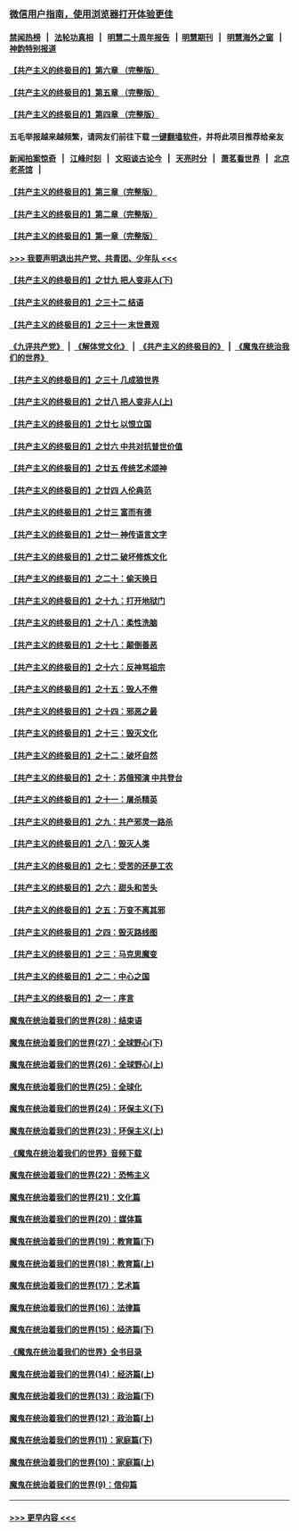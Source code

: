 ### [微信用户指南，使用浏览器打开体验更佳](https://github.com/gfw-breaker/banned-news1/blob/master/indexes/wechat-guide.md?t=0)
#### [禁闻热榜](热点新闻.md?t=0)  &nbsp;&nbsp;|&nbsp;&nbsp; [法轮功真相](https://github.com/gfw-breaker/truth/blob/master/README.md?t=0) &nbsp;&nbsp;|&nbsp;&nbsp; [明慧二十周年报告](https://github.com/gfw-breaker/mh-reports/blob/master/README.md?t=0) &nbsp;&nbsp;|&nbsp;&nbsp;[明慧期刊](https://github.com/gfw-breaker/mh-qikan) &nbsp;&nbsp;|&nbsp;&nbsp; [明慧海外之窗](https://github.com/gfw-breaker/mh-news/blob/master/README.md?t=0) &nbsp;&nbsp;|&nbsp;&nbsp; [神韵特别报道](https://github.com/gfw-breaker/mh-news/blob/master/shenyun.md?t=0)
#### [【共产主义的终极目的】第六章 （完整版）](../pages/nsc422/n11428913.md?t=02060922) 
#### [【共产主义的终极目的】第五章 （完整版）](../pages/nsc422/n11428912.md?t=02060922) 
#### [【共产主义的终极目的】第四章 （完整版）](../pages/nsc422/n11428907.md?t=02060922) 
#### 五毛举报越来越频繁，请网友们前往下载 [一键翻墙软件](https://github.com/gfw-breaker/ssr-accounts)，并将此项目推荐给亲友
#### [新闻拍案惊奇](https://github.com/gfw-breaker/banned-news1/blob/master/pages/link4.md) &nbsp;&nbsp;|&nbsp;&nbsp; [江峰时刻](https://github.com/gfw-breaker/banned-news1/blob/master/pages/link4.md) &nbsp;&nbsp;|&nbsp;&nbsp; [文昭谈古论今](https://github.com/gfw-breaker/banned-news1/blob/master/pages/link4.md) &nbsp;&nbsp;|&nbsp;&nbsp; [天亮时分](https://github.com/gfw-breaker/banned-news1/blob/master/pages/link4.md) &nbsp;&nbsp;|&nbsp;&nbsp; [萧茗看世界](https://github.com/gfw-breaker/banned-news1/blob/master/pages/link4.md) &nbsp;&nbsp;|&nbsp;&nbsp; [北京老茶馆](https://github.com/gfw-breaker/banned-news1/blob/master/pages/link4.md) &nbsp;&nbsp;|&nbsp;&nbsp; 
#### [【共产主义的终极目的】第三章（完整版）](../pages/nsc422/n11428848.md?t=02060922) 
#### [【共产主义的终极目的】第二章（完整版）](../pages/nsc422/n11428831.md?t=02060922) 
#### [【共产主义的终极目的】第一章（完整版）](../pages/nsc422/n11417651.md?t=02060922) 
#### [>>> 我要声明退出共产党、共青团、少年队 <<<](https://github.com/begood0513/goodnews/blob/master/quit/letter.md) 
#### [【共产主义的终极目的】之廿九 把人变非人(下)](../pages/nsc422/n11344140.md?t=02060922) 
#### [【共产主义的终极目的】之三十二 结语](../pages/nsc422/n11360535.md?t=02060922) 
#### [【共产主义的终极目的】之三十一 末世景观](../pages/nsc422/n11351129.md?t=02060922) 
#### [《九评共产党》](https://github.com/begood0513/9ping.md/blob/master/README.md) &nbsp;|&nbsp; [《解体党文化》](../../../../jtdwh.md/blob/master/README.md)  &nbsp;|&nbsp; [《共产主义的终极目的》](../../../../gczydzjmd.md/blob/master/README.md) &nbsp;|&nbsp; [《魔鬼在统治我们的世界》](../../../../mgztzwmdsj.md/blob/master/README.md) 
#### [【共产主义的终极目的】之三十 几成狼世界](../pages/nsc422/n11348280.md?t=02060922) 
#### [【共产主义的终极目的】之廿八 把人变非人(上)](../pages/nsc422/n11340492.md?t=02060922) 
#### [【共产主义的终极目的】之廿七 以恨立国](../pages/nsc422/n11336944.md?t=02060922) 
#### [【共产主义的终极目的】之廿六 中共对抗普世价值](../pages/nsc422/n11324785.md?t=02060922) 
#### [【共产主义的终极目的】之廿五 传统艺术颂神](../pages/nsc422/n11296396.md?t=02060922) 
#### [【共产主义的终极目的】之廿四 人伦典范](../pages/nsc422/n11296397.md?t=02060922) 
#### [【共产主义的终极目的】之廿三 富而有德](../pages/nsc422/n11283598.md?t=02060922) 
#### [【共产主义的终极目的】之廿一 神传语言文字](../pages/nsc422/n11263265.md?t=02060922) 
#### [【共产主义的终极目的】之廿二 破坏修炼文化](../pages/nsc422/n11245728.md?t=02060922) 
#### [【共产主义的终极目的】之二十：偷天换日](../pages/nsc422/n11238846.md?t=02060922) 
#### [【共产主义的终极目的】之十九：打开地狱门](../pages/nsc422/n11206376.md?t=02060922) 
#### [【共产主义的终极目的】之十八：柔性洗脑](../pages/nsc422/n11199994.md?t=02060922) 
#### [【共产主义的终极目的】之十七：颠倒善恶](../pages/nsc422/n11179782.md?t=02060922) 
#### [【共产主义的终极目的】之十六：反神骂祖宗](../pages/nsc422/n11166798.md?t=02060922) 
#### [【共产主义的终极目的】之十五：毁人不倦](../pages/nsc422/n11166792.md?t=02060922) 
#### [【共产主义的终极目的】之十四：邪恶之最](../pages/nsc422/n11150249.md?t=02060922) 
#### [【共产主义的终极目的】之十三：毁灭文化](../pages/nsc422/n11135227.md?t=02060922) 
#### [【共产主义的终极目的】之十二：破坏自然](../pages/nsc422/n11135214.md?t=02060922) 
#### [【共产主义的终极目的】之十：苏俄预演 中共登台](../pages/nsc422/n11118424.md?t=02060922) 
#### [【共产主义的终极目的】之十一：屠杀精英](../pages/nsc422/n11118442.md?t=02060922) 
#### [【共产主义的终极目的】之九：共产邪灵一路杀](../pages/nsc422/n11114139.md?t=02060922) 
#### [【共产主义的终极目的】之八：毁灭人类](../pages/nsc422/n11108503.md?t=02060922) 
#### [【共产主义的终极目的】之七：受苦的还是工农](../pages/nsc422/n11101809.md?t=02060922) 
#### [【共产主义的终极目的】之六：甜头和苦头](../pages/nsc422/n11096971.md?t=02060922) 
#### [【共产主义的终极目的】之五：万变不离其邪](../pages/nsc422/n11091285.md?t=02060922) 
#### [【共产主义的终极目的】之四：毁灭路线图](../pages/nsc422/n11086284.md?t=02060922) 
#### [【共产主义的终极目的】之三：马克思魔变](../pages/nsc422/n11061941.md?t=02060922) 
#### [【共产主义的终极目的】之二：中心之国](../pages/nsc422/n11047728.md?t=02060922) 
#### [【共产主义的终极目的】之一：序言](../pages/nsc422/n11086077.md?t=02060922) 
#### [魔鬼在统治着我们的世界(28)：结束语](../pages/nsc422/n10936246.md?t=02060922) 
#### [魔鬼在统治着我们的世界(27)：全球野心(下)](../pages/nsc422/n10928319.md?t=02060922) 
#### [魔鬼在统治着我们的世界(26)：全球野心(上)](../pages/nsc422/n10900318.md?t=02060922) 
#### [魔鬼在统治着我们的世界(25)：全球化](../pages/nsc422/n10788205.md?t=02060922) 
#### [魔鬼在统治着我们的世界(24)：环保主义(下)](../pages/nsc422/n10695307.md?t=02060922) 
#### [魔鬼在统治着我们的世界(23)：环保主义(上)](../pages/nsc422/n10688613.md?t=02060922) 
#### [《魔鬼在统治着我们的世界》音频下载](../pages/nsc422/n10635553.md?t=02060922) 
#### [魔鬼在统治着我们的世界(22)：恐怖主义](../pages/nsc422/n10614727.md?t=02060922) 
#### [魔鬼在统治着我们的世界(21)：文化篇](../pages/nsc422/n10597706.md?t=02060922) 
#### [魔鬼在统治着我们的世界(20)：媒体篇](../pages/nsc422/n10586579.md?t=02060922) 
#### [魔鬼在统治着我们的世界(19)：教育篇(下)](../pages/nsc422/n10564808.md?t=02060922) 
#### [魔鬼在统治着我们的世界(18)：教育篇(上)](../pages/nsc422/n10526970.md?t=02060922) 
#### [魔鬼在统治着我们的世界(17)：艺术篇](../pages/nsc422/n10499093.md?t=02060922) 
#### [魔鬼在统治着我们的世界(16)：法律篇](../pages/nsc422/n10485969.md?t=02060922) 
#### [魔鬼在统治着我们的世界(15)：经济篇(下)](../pages/nsc422/n10469975.md?t=02060922) 
#### [《魔鬼在统治着我们的世界》全书目录](../pages/nsc422/n10464261.md?t=02060922) 
#### [魔鬼在统治着我们的世界(14)：经济篇(上)](../pages/nsc422/n10457370.md?t=02060922) 
#### [魔鬼在统治着我们的世界(13)：政治篇(下)](../pages/nsc422/n10448270.md?t=02060922) 
#### [魔鬼在统治着我们的世界(12)：政治篇(上)](../pages/nsc422/n10444576.md?t=02060922) 
#### [魔鬼在统治着我们的世界(11)：家庭篇(下)](../pages/nsc422/n10440961.md?t=02060922) 
#### [魔鬼在统治着我们的世界(10)：家庭篇(上)](../pages/nsc422/n10435448.md?t=02060922) 
#### [魔鬼在统治着我们的世界(9)：信仰篇](../pages/nsc422/n10432159.md?t=02060922) 

----
#### [ >>> 更早内容 <<< ](../indexes/nsc422-earlier.md)
